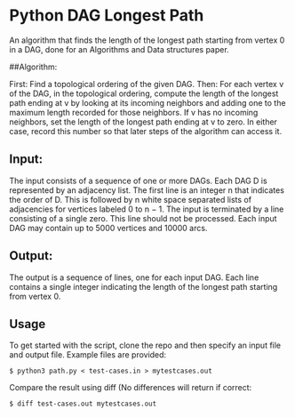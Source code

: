 # Python DAG Longest Path

An algorithm that finds the length of the longest path starting from vertex 0 in a DAG, done for an Algorithms and Data structures paper.

##Algorithm:

First: Find a topological ordering of the given DAG.
Then: For each vertex v of the DAG, in the topological ordering, compute the length of the longest path ending at v by looking at its incoming neighbors and adding one to the maximum length recorded for those neighbors. If v has no incoming neighbors, set the length of the longest path ending at v to zero. In either case, record this number so that later steps of the algorithm can access it.


## Input:

The input consists of a sequence of one or more DAGs. Each DAG D is represented
by an adjacency list. The first line is an integer n that indicates the order of D. This is followed by n
white space separated lists of adjacencies for vertices labeled 0 to n − 1. The input is terminated by
a line consisting of a single zero. This line should not be processed. Each input DAG may contain up
to 5000 vertices and 10000 arcs.

## Output:

The output is a sequence of lines, one for each input DAG. Each line contains a
single integer indicating the length of the longest path starting from vertex 0.
	
## Usage

To get started with the script, clone the repo and then specify an input file and output file. Example files are provided:

```
$ python3 path.py < test-cases.in > mytestcases.out
```

Compare the result using diff (No differences will return if correct:

```
$ diff test-cases.out mytestcases.out
```
